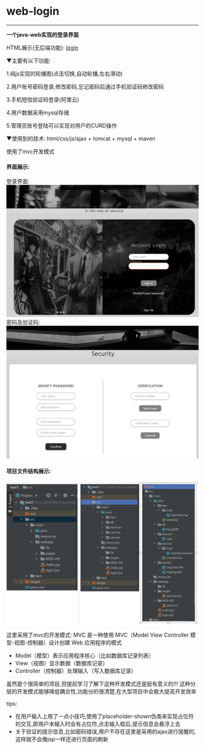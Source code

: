 # web-login
------
**一个java-web实现的登录界面**

HTML展示(无后端功能): [login](https://shanxiansen310.github.io/Mugen-web/login_page/prac-Login/website.html)

▼主要有以下功能:

1.纯js实现的轮播图(点击切换,自动轮播,左右滑动)

2.用户账号密码登录,修改密码,忘记密码后通过手机验证码修改密码

3.手机短信验证码登录(阿里云)

4.用户数据采用mysql存储

5.管理员账号登陆可以实现对用户的CURD操作

▼使用到的技术:
html/css/js/ajax + tomcat + mysql + maven

使用了mvc开发模式

#### 界面展示:
登录界面:
<img src="img/login.png" alt="login">
密码及验证码:
<img src="img/security.png" alt="security">

#### 项目文件结构展示:
<img src="img/menu.png" alt="security">

这里采用了mvc的开发模式:
MVC 是一种使用 MVC（Model View Controller 模型-视图-控制器）设计创建 Web 应用程序的模式
* Model（模型）表示应用程序核心（比如数据库记录列表）
* View（视图）显示数据（数据库记录）
* Controller（控制器）处理输入（写入数据库记录）

虽然是个很简单的项目,但提前学习了解下这种开发模式还是挺有意义的!!!
这种分层的开发模式能够降低耦合性,功能分的很清楚,在大型项目中会极大提高开发效率

tips:
* 在用户输入上用了一点小技巧,使用了placeholder-shown伪类来实现占位符的交互,即用户未输入时会有占位符,点击输入框后,提示信息会悬浮上去
* 关于验证的提示信息,比如密码错误,用户不存在这里是采用的ajax进行提醒的,这样就不会像jsp一样还进行页面的刷新